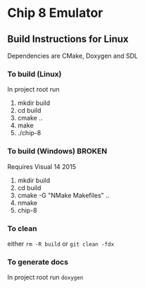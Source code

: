 # Chip 8 Emulator

## Build Instructions for Linux

Dependencies are CMake, Doxygen and SDL

### To build (Linux)

In project root run

1. mkdir build
2. cd build
3. cmake ..
4. make
5. ./chip-8

### To build (Windows) BROKEN

Requires Visual 14 2015

1. mkdir build
2. cd build
3. cmake -G "NMake Makefiles" ..
4. nmake
5. chip-8


### To clean

either `rm -R build` or `git clean -fdx`

### To generate docs

In project root run `doxygen`
